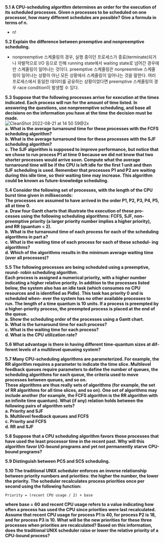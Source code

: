 **5.1 A CPU-scheduling algorithm determines an order for the execution of its scheduled processes. Given n processes to be scheduled on one processor, how many different schedules are possible? Give a formula in terms of n.**  

* n!  

**5.2 Explain the difference between preemptive and nonpreemptive scheduling.**  

* nonpreemptive 스케줄링의 경우, 실행 중이던 프로세스가 종료(terminate)되거나 자발적으로 I/O 등으로 인해 running state에서 waiting state로 넘어간 경우에만 스케줄링이 일어나는 것이다. preemptive 스케줄링은 nonpreemtive 스케줄링이 일어나는 상황이 아닌 모든 상황에서 스케줄링이 일어나는 것을 말한다. 여러 프로세스에서 동일한 데이터를 공유하는 상황이었다면 preemptive 스케줄링의 경우 race condition이 발생할 수 있다.  

**5.3 Suppose that the following processes arrive for execution at the times indicated. Each process will run for the amount of time listed. In answering the questions, use nonpreemptive scheduling, and base all decisions on the information you have at the time the decision must be made.**  
![CleanShot 2022-08-21 at 14 50 59@2x](https://user-images.githubusercontent.com/46441723/185777626-9002e5a2-bc90-4783-ae21-4f6abfdaa1fc.png)  
**a. What is the average turnaround time for these processes with the FCFS scheduling algorithm?**  
**b. What is the average turnaround time for these processes with the SJF scheduling algorithm?**  
**c. The SJF algorithm is supposed to improve performance, but notice that we chose to run process P1 at time 0 because we did not know that two shorter processes would arrive soon. Compute what the average turnaround time will be if the CPU is left idle for the first 1 unit and then SJF scheduling is used. Remember that processes P1 and P2 are waiting during this idle time, so their waiting time may increase. This algorithm could be known as future-knowledge scheduling.**  

**5.4 Consider the following set of processes, with the length of the CPU burst time given in milliseconds:**  
**The processes are assumed to have arrived in the order P1, P2, P3, P4, P5, all at time 0.**  
**a. Draw four Gantt charts that illustrate the execution of these pro- cesses using the following scheduling algorithms: FCFS, SJF, non-preemptive priority (a larger priority number implies a higher priority), and RR (quantum = 2).**  
**b. What is the turnaround time of each process for each of the scheduling algorithms in part a?**  
**c. What is the waiting time of each process for each of these schedul- ing algorithms?**  
**d. Which of the algorithms results in the minimum average waiting time (over all processes)?**  

**5.5 The following processes are being scheduled using a preemptive, round- robin scheduling algorithm.**  
**Each process is assigned a numerical priority, with a higher number indicating a higher relative priority. In addition to the processes listed below, the system also has an idle task (which consumes no CPU resources and is identified as Pidle). This task has priority 0 and is scheduled when- ever the system has no other available processes to run. The length of a time quantum is 10 units. If a process is preempted by a higher-priority process, the preempted process is placed at the end of the queue.**  
**a. Show the scheduling order of the processes using a Gantt chart.**  
**b. What is the turnaround time for each process?**  
**c. What is the waiting time for each process?**  
**d. What is the CPU utilization rate?**  

**5.6 What advantage is there in having different time-quantum sizes at dif- ferent levels of a multilevel queueing system?**  

**5.7 Many CPU-scheduling algorithms are parameterized. For example, the RR algorithm requires a parameter to indicate the time slice. Multilevel feedback queues require parameters to define the number of queues, the scheduling algorithms for each queue, the criteria used to move processes between queues, and so on.**  
**These algorithms are thus really sets of algorithms (for example, the set of RR algorithms for all time slices, and so on). One set of algorithms may include another (for example, the FCFS algorithm is the RR algorithm with an infinite time quantum). What (if any) relation holds between the following pairs of algorithm sets?**  
**a. Priority and SJF**  
**b. Multilevel feedback queues and FCFS**  
**c. Priority and FCFS**  
**d. RR and SJF**  

**5.8 Suppose that a CPU scheduling algorithm favors those processes that have used the least processor time in the recent past. Why will this algorithm favor I/O-bound programs and yet not permanently starve CPU-bound programs?**  

**5.9 Distinguish between PCS and SCS scheduling.**  

**5.10 The traditional UNIX scheduler enforces an inverse relationship between priority numbers and priorities: the higher the number, the lower the priority. The scheduler recalculates process priorities once per second using the following function:**  
```
Priority = (recent CPU usage / 2) + base
```
**where base = 60 and recent CPU usage refers to a value indicating how often a process has used the CPU since priorities were last recalculated.
Assume that recent CPU usage for process P1 is 40, for process P2 is 18, and for process P3 is 10. What will be the new priorities for these three processes when priorities are recalculated? Based on this information, does the traditional UNIX scheduler raise or lower the relative priority of a CPU-bound process?**  
